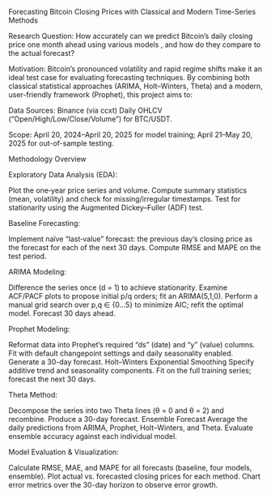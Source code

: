 
Forecasting Bitcoin Closing Prices with Classical and Modern Time-Series Methods

Research Question:
How accurately can we  predict Bitcoin’s daily closing price one month  ahead using various models , and how do they compare to the actual forecast?

Motivation:
Bitcoin’s pronounced volatility and rapid regime shifts make it an ideal test case for evaluating forecasting techniques. By combining both classical statistical approaches (ARIMA, Holt–Winters, Theta) and a modern, user-friendly framework (Prophet), this project aims to:

Data Sources:
Binance (via ccxt) Daily OHLCV (“Open/High/Low/Close/Volume”) for BTC/USDT.


Scope: April 20, 2024–April 20, 2025 for model training; April 21–May 20, 2025 for out-of-sample testing.



Methodology Overview


Exploratory Data Analysis (EDA):

Plot the one‐year price series and volume.
Compute summary statistics (mean, volatility) and check for missing/irregular timestamps.
Test for stationarity using the Augmented Dickey–Fuller (ADF) test.


Baseline Forecasting:


Implement naïve “last‐value” forecast: the previous day’s closing price as the forecast for each of the next 30 days.
Compute RMSE and MAPE on the test period.


ARIMA Modeling:


Difference the series once (d = 1) to achieve stationarity.
Examine ACF/PACF plots to propose initial p/q orders; fit an ARIMA(5,1,0).
Perform a manual grid search over p,q ∈ {0…5} to minimize AIC; refit the optimal model.
Forecast 30 days ahead.


Prophet Modeling:


Reformat data into Prophet’s required “ds” (date) and “y” (value) columns.
Fit with default changepoint settings and daily seasonality enabled.
Generate a 30-day forecast.
Holt–Winters Exponential Smoothing
Specify additive trend and seasonality components.
Fit on the full training series; forecast the next 30 days.


Theta Method:

Decompose the series into two Theta lines (θ = 0 and θ = 2) and recombine.
Produce a 30-day forecast.
Ensemble Forecast
Average the daily predictions from ARIMA, Prophet, Holt–Winters, and Theta.
Evaluate ensemble accuracy against each individual model.


Model Evaluation & Visualization:


Calculate RMSE, MAE, and MAPE for all forecasts (baseline, four models, ensemble).
Plot actual vs. forecasted closing prices for each method.
Chart error metrics over the 30-day horizon to observe error growth.


